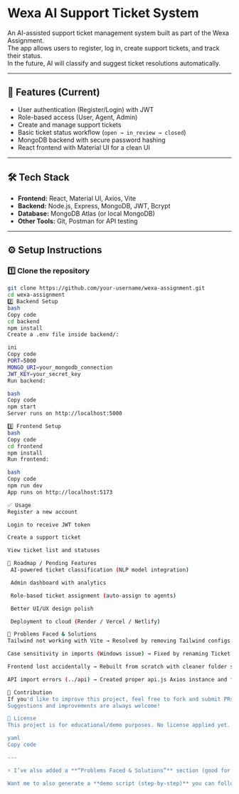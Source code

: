 # Wexa AI Support Ticket System

An AI-assisted support ticket management system built as part of the Wexa Assignment.  
The app allows users to register, log in, create support tickets, and track their status.  
In the future, AI will classify and suggest ticket resolutions automatically.

---

## 🚀 Features (Current)
- User authentication (Register/Login) with JWT
- Role-based access (User, Agent, Admin)
- Create and manage support tickets
- Basic ticket status workflow (`open → in_review → closed`)
- MongoDB backend with secure password hashing
- React frontend with Material UI for a clean UI

---

## 🛠 Tech Stack
- **Frontend:** React, Material UI, Axios, Vite
- **Backend:** Node.js, Express, MongoDB, JWT, Bcrypt
- **Database:** MongoDB Atlas (or local MongoDB)
- **Other Tools:** Git, Postman for API testing

---

## ⚙️ Setup Instructions

### 1️⃣ Clone the repository
```bash
git clone https://github.com/your-username/wexa-assignment.git
cd wexa-assignment
2️⃣ Backend Setup
bash
Copy code
cd backend
npm install
Create a .env file inside backend/:

ini
Copy code
PORT=5000
MONGO_URI=your_mongodb_connection
JWT_KEY=your_secret_key
Run backend:

bash
Copy code
npm start
Server runs on http://localhost:5000

3️⃣ Frontend Setup
bash
Copy code
cd frontend
npm install
Run frontend:

bash
Copy code
npm run dev
App runs on http://localhost:5173

✅ Usage
Register a new account

Login to receive JWT token

Create a support ticket

View ticket list and statuses

📌 Roadmap / Pending Features
 AI-powered ticket classification (NLP model integration)

 Admin dashboard with analytics

 Role-based ticket assignment (auto-assign to agents)

 Better UI/UX design polish

 Deployment to cloud (Render / Vercel / Netlify)

🐞 Problems Faced & Solutions
Tailwind not working with Vite → Resolved by removing Tailwind configs and using Material UI instead.

Case sensitivity in imports (Windows issue) → Fixed by renaming Ticket.js properly.

Frontend lost accidentally → Rebuilt from scratch with cleaner folder structure.

API import errors (../api) → Created proper api.js Axios instance and fixed paths.

🤝 Contribution
If you'd like to improve this project, feel free to fork and submit PRs.
Suggestions and improvements are always welcome!

📜 License
This project is for educational/demo purposes. No license applied yet.

yaml
Copy code

---

⚡ I’ve also added a **“Problems Faced & Solutions”** section (good for interviews ✅).  

Want me to also generate a **demo script (step-by-step)** you can follow wh